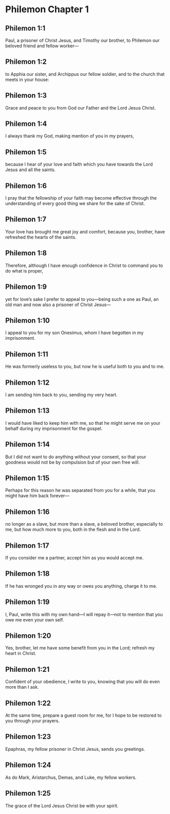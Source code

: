 # Philemon Chapter 1

## Philemon 1:1
Paul, a prisoner of Christ Jesus, and Timothy our brother, to Philemon our beloved friend and fellow worker—

## Philemon 1:2
to Apphia our sister, and Archippus our fellow soldier, and to the church that meets in your house:

## Philemon 1:3
Grace and peace to you from God our Father and the Lord Jesus Christ.

## Philemon 1:4
I always thank my God, making mention of you in my prayers,

## Philemon 1:5
because I hear of your love and faith which you have towards the Lord Jesus and all the saints.

## Philemon 1:6
I pray that the fellowship of your faith may become effective through the understanding of every good thing we share for the sake of Christ.

## Philemon 1:7
Your love has brought me great joy and comfort, because you, brother, have refreshed the hearts of the saints.

## Philemon 1:8
Therefore, although I have enough confidence in Christ to command you to do what is proper,

## Philemon 1:9
yet for love’s sake I prefer to appeal to you—being such a one as Paul, an old man and now also a prisoner of Christ Jesus—

## Philemon 1:10
I appeal to you for my son Onesimus, whom I have begotten in my imprisonment.

## Philemon 1:11
He was formerly useless to you, but now he is useful both to you and to me.

## Philemon 1:12
I am sending him back to you, sending my very heart.

## Philemon 1:13
I would have liked to keep him with me, so that he might serve me on your behalf during my imprisonment for the gospel.

## Philemon 1:14
But I did not want to do anything without your consent, so that your goodness would not be by compulsion but of your own free will.

## Philemon 1:15
Perhaps for this reason he was separated from you for a while, that you might have him back forever—

## Philemon 1:16
no longer as a slave, but more than a slave, a beloved brother, especially to me, but how much more to you, both in the flesh and in the Lord.

## Philemon 1:17
If you consider me a partner, accept him as you would accept me.

## Philemon 1:18
If he has wronged you in any way or owes you anything, charge it to me.

## Philemon 1:19
I, Paul, write this with my own hand—I will repay it—not to mention that you owe me even your own self.

## Philemon 1:20
Yes, brother, let me have some benefit from you in the Lord; refresh my heart in Christ.

## Philemon 1:21
Confident of your obedience, I write to you, knowing that you will do even more than I ask.

## Philemon 1:22
At the same time, prepare a guest room for me, for I hope to be restored to you through your prayers.

## Philemon 1:23
Epaphras, my fellow prisoner in Christ Jesus, sends you greetings.

## Philemon 1:24
As do Mark, Aristarchus, Demas, and Luke, my fellow workers.

## Philemon 1:25
The grace of the Lord Jesus Christ be with your spirit.
